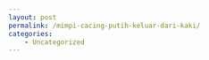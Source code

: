 ```yaml
---
layout: post
permalink: /mimpi-cacing-putih-keluar-dari-kaki/
categories:
    - Uncategorized
---
```


